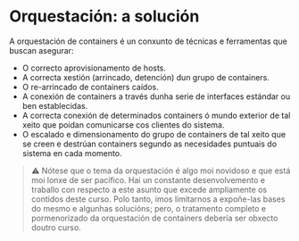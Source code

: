 # Orquestación: a solución

A orquestación de containers é un conxunto de técnicas e ferramentas que buscan asegurar:

- O correcto aprovisionamento de hosts.
- A correcta xestión (arrincado, detención) dun grupo de containers.
- O re-arrincado de containers caídos.
- A conexión de containers a través dunha serie de interfaces estándar ou ben establecidas.
- A correcta conexión de determinados containers ó mundo exterior de tal xeito que poidan comunicarse cos clientes do sistema. 
- O escalado e dimensionamento do grupo de containers de tal xeito que se creen e destrúan containers segundo as necesidades puntuais do sistema en cada momento.

> ⚠️ Nótese que o tema da orquestación é algo moi novidoso e que está moi lonxe de ser pacífico. Hai un constante desenvolvemento e traballo con respecto a este asunto que excede ampliamente os contidos deste curso. Polo tanto, imos limitarnos a expoñe-las bases do mesmo e algunhas solucións; pero, o tratamento completo e pormenorizado da orquestación de containers debería ser obxecto doutro curso.
